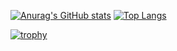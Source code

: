 [![Anurag's GitHub stats](https://github-readme-stats.vercel.app/api?username=JastegSingh&show_icons=true&theme=tokyonight&hide_border=true&border_radius=20)](https://github.com/anuraghazra/github-readme-stats)
[![Top Langs](https://github-readme-stats.vercel.app/api/top-langs/?username=jastegsingh&layout=compact&theme=tokyonight&hide_border=true&border_radius=20&width=20)](https://github.com/anuraghazra/github-readme-stats)

[![trophy](https://github-profile-trophy.vercel.app/?username=jastegsingh&theme=darkhub&no-frame=true&margin-w=15)](https://github.com/ryo-ma/github-profile-trophy)

